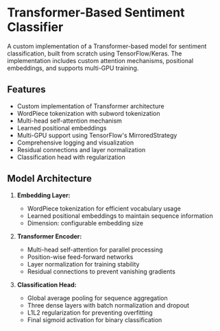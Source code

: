 # Transformer-Based Sentiment Classifier

A custom implementation of a Transformer-based model for sentiment classification, built from scratch using TensorFlow/Keras. The implementation includes custom attention mechanisms, positional embeddings, and supports multi-GPU training.

## Features

- Custom implementation of Transformer architecture
- WordPiece tokenization with subword tokenization
- Multi-head self-attention mechanism
- Learned positional embeddings
- Multi-GPU support using TensorFlow's MirroredStrategy
- Comprehensive logging and visualization
- Residual connections and layer normalization
- Classification head with regularization

## Model Architecture

1. **Embedding Layer:**
   - WordPiece tokenization for efficient vocabulary usage
   - Learned positional embeddings to maintain sequence information
   - Dimension: configurable embedding size

2. **Transformer Encoder:**
   - Multi-head self-attention for parallel processing
   - Position-wise feed-forward networks
   - Layer normalization for training stability
   - Residual connections to prevent vanishing gradients

3. **Classification Head:**
   - Global average pooling for sequence aggregation
   - Three dense layers with batch normalization and dropout
   - L1L2 regularization for preventing overfitting
   - Final sigmoid activation for binary classification

